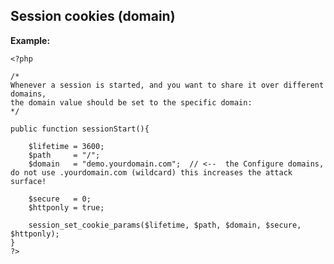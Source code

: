 
Session cookies (domain)
-------

**Example:**



    <?php

	/*
	Whenever a session is started, and you want to share it over different domains,
	the domain value should be set to the specific domain: 
	*/

	public function sessionStart(){

		$lifetime = 3600;
		$path     = "/";
		$domain   = "demo.yourdomain.com";  // <--  the Configure domains, do not use .yourdomain.com (wildcard) this increases the attack surface!

		$secure   = 0;
		$httponly = true;

		session_set_cookie_params($lifetime, $path, $domain, $secure, $httponly);
	}
	?>


	
